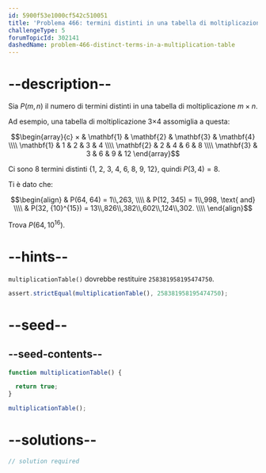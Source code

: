 ```yaml
---
id: 5900f53e1000cf542c510051
title: 'Problema 466: termini distinti in una tabella di moltiplicazione'
challengeType: 5
forumTopicId: 302141
dashedName: problem-466-distinct-terms-in-a-multiplication-table
---
```


# --description--

Sia $P(m,n)$ il numero di termini distinti in una tabella di moltiplicazione $m×n$.

Ad esempio, una tabella di moltiplicazione 3×4 assomiglia a questa:

$$\begin{array}{c} ×          & \mathbf{1} & \mathbf{2} & \mathbf{3} & \mathbf{4}  \\\\ \mathbf{1} & 1          & 2          & 3          & 4  \\\\ \mathbf{2} & 2          & 4          & 6          & 8  \\\\ \mathbf{3} & 3          & 6          & 9          & 12 \end{array}$$

Ci sono 8 termini distinti {1, 2, 3, 4, 6, 8, 9, 12}, quindi $P(3, 4) = 8$.

Ti è dato che:

$$\begin{align} & P(64, 64) = 1\\,263, \\\\ & P(12, 345) = 1\\,998, \text{ and} \\\\ & P(32, {10}^{15}) = 13\\,826\\,382\\,602\\,124\\,302. \\\\ \end{align}$$

Trova $P(64, {10}^{16})$.

# --hints--

`multiplicationTable()` dovrebbe restituire `258381958195474750`.

```js
assert.strictEqual(multiplicationTable(), 258381958195474750);
```

# --seed--

## --seed-contents--

```js
function multiplicationTable() {

  return true;
}

multiplicationTable();
```

# --solutions--

```js
// solution required
```
